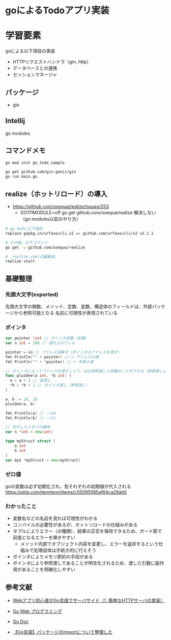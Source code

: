 # goによるTodoアプリ実装
# 学習要素
goによる以下項目の実装
* HTTPリクエストハンドラ（gin, http）
* データベースとの連携
* セッションマネージャ

## パッケージ
* gin

## Intellij
go modules

## コマンドメモ
```bash
go mod init go_todo_sample

go get github.com/gin-gonic/gin
go run main.go
```

## realize（ホットリロード）の導入
* https://github.com/oxequa/realize/issues/253
    * GO111MODULE=off go get github.com/oxequa/realize 解決しない（go modules以前のやり方）
```bash
# go.modに以下追記
replace gopkg.in/urfave/cli.v2 => github.com/urfave/cli/v2 v2.1.1

# その後、以下コマンド
go get -u github.com/oxequa/realize

# .realize.yamlの編集後、
realize start
```

## 基礎整理
### 先頭大文字(exported)
先頭大文字の関数、メソッド、定数、変数、構造体のフィールドは、外部パッケージから参照可能となる
名前に可視性が表現されている

### ポインタ
```go
var pointer *int // ポインタ変数（定義）
var n int = 100 // 値を入れている

pointer = &n // アドレス演算子（ポインタのアドレスを渡す）
fmt.Println("" + pointer) //-> アドレスの値
fmt.Println("" + *pointer) //-> 中身の値
```

```go
// ポインタによってアドレスを渡すことで、ほぼ参照渡しと同義のことができる（参照渡しは言語毎の仕組みにより安全性を考慮したポインタ渡しと同義）
func plusOne(a int, *b int) {
  a = a + 1 // 値渡し
  *b = *b + 1 // ポインタ渡し（参照渡し）
}

a, b := 10, 10
plusOne(a, b)

fmt.Println(a) // ->10
fmt.Println(b) // ->11
```

```go
// 先行したメモリの確保
var n *int = new(int)

type myStruct struct {
    a int
    b int
}
var myS *myStruct = new(myStruct)
```

### ゼロ値
goの変数は必ず初期化され、型それぞれの初期値が代入される
https://qiita.com/tenntenn/items/c55095585af64ca28ab5


### わかったこと
* 変数名などの名前を見れば可視性がわかる
* コンパイルの必要性があるが、ホットリロードの仕組みがある
* タプルによりエラー（の種類）、結果の正否を保持できるため、ガード節で前提となるエラーを弾きやすい
    * メソッド内部でオブジェクト内容を変更し、エラーを返却するという仕組みで処理自体は手続き的に行えそう
* ポインタによりメモリ節約の手段がある
* ポインタにより参照渡しであることが明言化されるため、渡した引数に副作用があることを明確化しやすい

## 参考文献
* [Webアプリ初心者がGo言語でサーバサイド（1. 簡単なHTTPサーバの実装）](https://qiita.com/wsuzume/items/75d5c0cd2dd5a1963b9e)
* [Go Web プログラミング](https://astaxie.gitbooks.io/build-web-application-with-golang/ja/)
* [Go Doc](https://godoc.org/?q=main)

* [【Go言語】パッケージのimportについて整理した](https://qiita.com/ogady/items/0cedd3599c4dc13e9a95)
